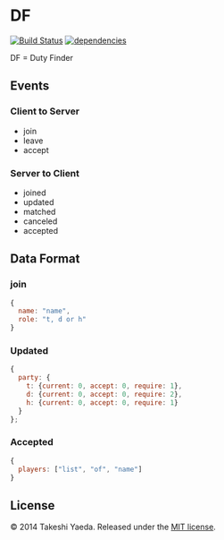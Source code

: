 DF
==========
[![Build Status](https://travis-ci.org/Aldenard/DF.svg?branch=master)](https://travis-ci.org/Aldenard/DF)
[![dependencies](https://david-dm.org/Aldenard/DF.png)](https://david-dm.org/ALdenard/DF)

DF = Duty Finder

## Events

### Client to Server
- join
- leave
- accept

### Server to Client
- joined
- updated
- matched
- canceled
- accepted

## Data Format

### join
```js
{
  name: "name",
  role: "t, d or h"
}
```


### Updated
```js
{
  party: {
    t: {current: 0, accept: 0, require: 1},
    d: {current: 0, accept: 0, require: 2},
    h: {current: 0, accept: 0, require: 1}
  }
};
```

### Accepted
```js
{
  players: ["list", "of", "name"]
}
```

## License

:copyright: 2014 Takeshi Yaeda. Released under the [MIT license](http://www.opensource.org/licenses/mit-license.php).
